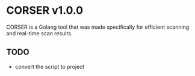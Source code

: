 # CORSER v1.0.0
CORSER is a Golang tool that was made specifically for efficient scanning and real-time scan results.

## TODO
- convert the script to project

